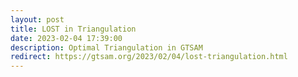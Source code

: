 ```yaml
---
layout: post
title: LOST in Triangulation
date: 2023-02-04 17:39:00
description: Optimal Triangulation in GTSAM
redirect: https://gtsam.org/2023/02/04/lost-triangulation.html
---
```

